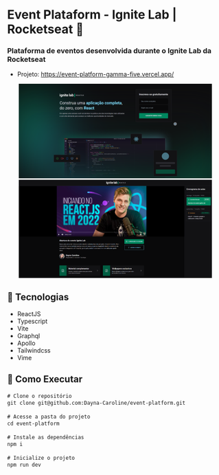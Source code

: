 # Event Plataform - Ignite Lab | Rocketseat 🚀

### Plataforma de eventos desenvolvida durante o Ignite Lab da Rocketseat

* Projeto: https://event-platform-gamma-five.vercel.app/

<div align="center" display="flex">
    <img width="450px" src="src/assets/screenshot-subscribe.png" alt="Subscribe page"/>
    <img width="450px" src="src/assets/screenshot_event.png" alt="Event page"/>
</div>

## 📌 Tecnologias
* ReactJS
* Typescript
* Vite
* Graphql
* Apollo
* Tailwindcss
* Vime

## 📌 Como Executar 

```
# Clone o repositório
git clone git@github.com:Dayna-Caroline/event-platform.git

# Acesse a pasta do projeto
cd event-platform

# Instale as dependências
npm i

# Inicialize o projeto
npm run dev
```
